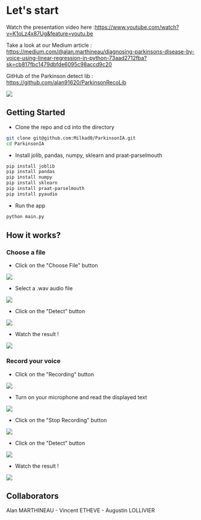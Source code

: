 # Let's start

Watch the presentation video here :https://www.youtube.com/watch?v=K1oLz4x87Ug&feature=youtu.be

Take a look at our Medium article : https://medium.com/@alan.marthineau/diagnosing-parkinsons-disease-by-voice-using-linear-regression-in-python-73aad2712fba?sk=cb817fbc1479dbfde6095c98accd9c20

GitHub of the Parkinson detect lib : https://github.com/alan91620/ParkinsonRecoLib

![](img/ExampleApp.PNG)

## Getting Started
- Clone the repo and cd into the directory
```sh
git clone git@github.com:Milkad0/ParkinsonIA.git
cd ParkinsonIA
```
- Install jolib, pandas, numpy, sklearn and praat-parselmouth
```sh
pip install joblib
pip install pandas
pip install numpy
pip install sklearn
pip install praat-parselmouth
pip install pyaudio

```
- Run the app
```sh
python main.py
```
## How it works?

### Choose a file 

- Click on the "Choose File" button

![](img/ScreenAIStep1.png)

- Select a .wav audio file

![](img/parkinScreenWav.PNG)

- Click on the "Detect" button

![](img/ScreenAIStep2.png)

- Watch the result !

![](img/ScreenAIStep3.png)

### Record your voice

- Click on the "Recording" button

![](img/ScreenAIRecordingStep1.png)

- Turn on your microphone and read the displayed text

![](img/ScreenAIRecordingStep2.png)

- Click on the "Stop Recording" button

![](img/ScreenAIRecordingStep3.png)

- Click on the "Detect" button

![](img/ScreenAIStep2.png)

- Watch the result !

![](img/ParkiStep.png)

## Collaborators

Alan MARTHINEAU - Vincent ETHEVE - Augustin LOLLIVIER
